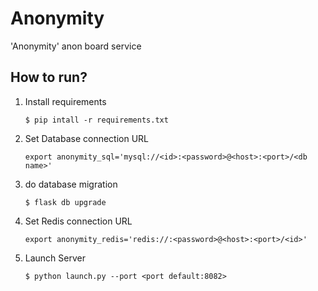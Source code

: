 # Anonymity
'Anonymity' anon board service

## How to run?
1. Install requirements
   ```
   $ pip intall -r requirements.txt
   ```
2. Set Database connection URL
   ```
   export anonymity_sql='mysql://<id>:<password>@<host>:<port>/<db name>'
   ```
3. do database migration
   ```
   $ flask db upgrade
   ```
4. Set Redis connection URL
   ```
   export anonymity_redis='redis://:<password>@<host>:<port>/<id>'
   ```
4. Launch Server
   ```
   $ python launch.py --port <port default:8082>
   ```
